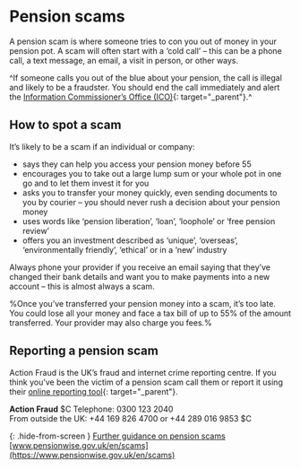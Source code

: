 # Pension scams

A pension scam is where someone tries to con you out of money in your pension pot. A scam will often start with a ‘cold call’ – this can be a phone call, a text message, an email, a visit in person, or other ways.

^If someone calls you out of the blue about your pension, the call is illegal and likely to be a fraudster. You should end the call immediately and alert the [Information Commissioner’s Office (ICO)](https://ico.org.uk/make-a-complaint/nuisance-calls-and-messages/){: target="_parent"}.^

## How to spot a scam

It’s likely to be a scam if an individual or company:

* says they can help you access your pension money before 55
* encourages you to take out a large lump sum or your whole pot in one go and to let them invest it for you
* asks you to transfer your money quickly, even sending documents to you by courier – you should never rush a decision about your pension money
* uses words like ‘pension liberation’, ‘loan’, ‘loophole’ or ‘free pension review’
* offers you an investment described as ‘unique’, ‘overseas’, ‘environmentally friendly’, ‘ethical’ or in a ‘new’ industry

Always phone your provider if you receive an email saying that they’ve changed their bank details and want you to make payments into a new account – this is almost always a scam.

%Once you’ve transferred your pension money into a scam, it’s too late. You could lose all your money and face a tax bill of up to 55% of the amount transferred. Your provider may also charge you fees.%

## Reporting a pension scam

Action Fraud is the UK’s fraud and internet crime reporting centre. If you think you’ve been the victim of a pension scam call them or report it using their [online reporting tool](http://www.actionfraud.police.uk/report-a-fraud-including-online-crime){: target="_parent"}.

**Action Fraud**
$C
Telephone: 0300 123 2040<br>
From outside the UK: +44 169 826 4700 or +44 289 016 9853
$C

{: .hide-from-screen }
[Further guidance on pension scams](https://www.pensionwise.gov.uk/en/scams)<br>
[www.pensionwise.gov.uk/en/scams](https://www.pensionwise.gov.uk/en/scams)
